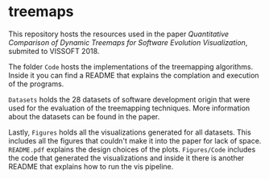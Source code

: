 # treemaps

This repository hosts the resources used in the paper *Quantitative Comparison of 
Dynamic Treemaps for Software Evolution Visualization*, submited to VISSOFT 2018.

The folder `Code` hosts the implementations of the treemapping algorithms. Inside it
you can find a README that explains the complation and execution of the programs.

`Datasets` holds the 28 datasets of software development origin that were used for
the evaluation of the treemapping techniques. More information about the datasets 
can be found in the paper.

Lastly, `Figures` holds all the visualizations generated for all datasets. This includes
all the figures that couldn't make it into the paper for lack of space. `README.pdf` explains
the design choices of the plots. `Figures/Code` includes the code that generated the
visualizations and inside it there is another README that explains how to run the 
vis pipeline.
